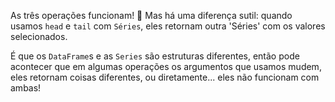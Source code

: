 As três operações funcionam! 🎊 Mas há uma diferença sutil: quando usamos `head` e `tail` com `Séries`, eles retornam outra 'Séries' com os valores selecionados.

É que os `DataFrame`s e as `Series` são estruturas diferentes, então pode acontecer que em algumas operações os argumentos que usamos mudem, eles retornam coisas diferentes, ou diretamente... eles não funcionam com ambas!
